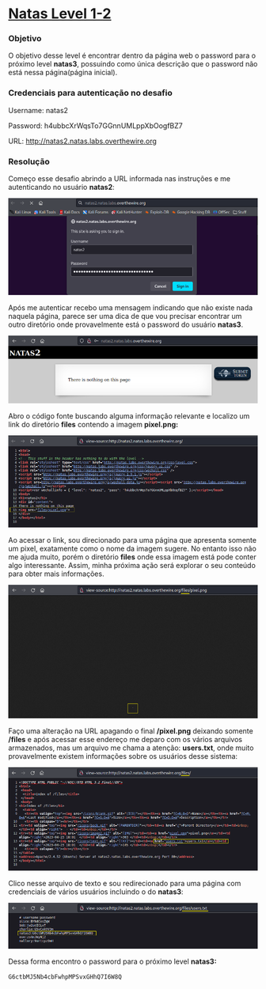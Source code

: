 # [Natas Level 1-2](https://overthewire.org/wargames/natas/natas2.html)


### Objetivo
O objetivo desse level é encontrar dentro da página web o password para o próximo level **natas3**, possuindo como única descrição que o password não está nessa página(página inicial).


### Credenciais para autenticação no desafio

Username: natas2

Password: h4ubbcXrWqsTo7GGnnUMLppXbOogfBZ7

URL: http://natas2.natas.labs.overthewire.org


### Resolução

Começo esse desafio abrindo a URL informada nas instruções e me autenticando no usuário **natas2**:

<img src="./imgs/0.png" alt="login">

<br>

Após me autenticar recebo uma mensagem indicando que não existe nada naquela página, parece ser uma dica de que vou precisar encontrar um outro diretório onde provavelmente está o password do usuário **natas3**. 

<img src="./imgs/1.png" alt="descrição">

Abro o código fonte buscando alguma informação relevante e localizo um link do diretório **files** contendo a imagem **pixel.png:**

<img src="./imgs/2.png" alt="código fonte">

<br>

Ao acessar o link, sou direcionado para uma página que apresenta somente um pixel, exatamente como o nome da imagem sugere. No entanto isso não me ajuda muito, porém o diretório **files** onde essa imagem está pode conter algo interessante. Assim, minha próxima ação será explorar o seu conteúdo para obter mais informações.

<img src="./imgs/3.png" alt="arquivo pixel.png">

<br>

Faço uma alteração na URL apagando o final **/pixel.png** deixando somente **/files** e após acessar esse endereço me deparo com os vários arquivos armazenados, mas um arquivo me chama a atenção: **users.txt**, onde muito provavelmente existem informações sobre os usuários desse sistema:

<img src="./imgs/4.png" alt="diretório files">

<br>

Clico nesse arquivo de texto e sou redirecionado para uma página com credenciais de vários usuários incluindo o do **natas3**:

<img src="./imgs/5.png" alt="arquivo users.txt">

Dessa forma encontro o password para o próximo level **natas3:**

    G6ctbMJ5Nb4cbFwhpMPSvxGHhQ7I6W8Q